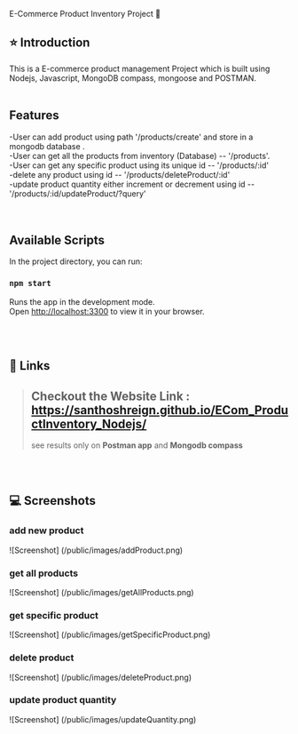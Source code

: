 E-Commerce Product Inventory Project 🚀

## ⭐ Introduction

This is a E-commerce product management Project which is built using Nodejs, Javascript, MongoDB compass, mongoose and POSTMAN.
<br/>
<br/>

## Features
-User can add product using path '/products/create' and store in a mongodb database . <br/>
-User can get all the products from inventory (Database) -- '/products'.     <br/>
-User can get any specific product using its unique id -- '/products/:id' <br/>
-delete any product using id -- '/products/deleteProduct/:id' <br/>
-update product quantity either increment or decrement using id -- '/products/:id/updateProduct/?query' <br/>
<br/>
<br/>

## Available Scripts
In the project directory, you can run:

### `npm start`
Runs the app in the development mode.\
Open [http://localhost:3300](http://localhost:3300) to view it in your browser.

<br/>
<br/>

## 🔗 Links

> ## Checkout the Website Link : https://santhoshreign.github.io/ECom_ProductInventory_Nodejs/
> see results only on <b>Postman app</b> and <b>Mongodb compass</b>

<br/>
<br/>

## 💻 Screenshots

### add new product

![Screenshot] (/public/images/addProduct.png)

### get all products

![Screenshot] (/public/images/getAllProducts.png)

### get specific product

![Screenshot] (/public/images/getSpecificProduct.png)

### delete product

![Screenshot] (/public/images/deleteProduct.png)

### update product quantity

![Screenshot] (/public/images/updateQuantity.png)

